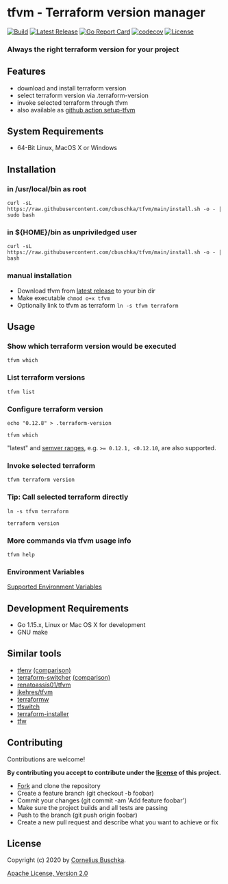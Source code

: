 # tfvm - Terraform version manager
[![Build](https://github.com/cbuschka/tfvm/workflows/build/badge.svg)](https://github.com/cbuschka/tfvm) [![Latest Release](https://img.shields.io/github/release/cbuschka/tfvm.svg)](https://github.com/cbuschka/tfvm/releases) [![Go Report Card](https://goreportcard.com/badge/github.com/cbuschka/tfvm)](https://goreportcard.com/report/github.com/cbuschka/tfvm) [![codecov](https://codecov.io/gh/cbuschka/tfvm/branch/main/graph/badge.svg)](https://codecov.io/gh/cbuschka/tfvm) [![License](https://img.shields.io/github/license/cbuschka/tfvm.svg)](https://github.com/cbuschka/tfvm/blob/main/license.txt)

### Always the right terraform version for your project

## Features
* download and install terraform version
* select terraform version via .terraform-version
* invoke selected terraform through tfvm
* also available as [github action setup-tfvm](https://github.com/cbuschka/setup-tfvm)

## System Requirements
* 64-Bit Linux, MacOS X or Windows

## Installation

### in /usr/local/bin as root

```
curl -sL https://raw.githubusercontent.com/cbuschka/tfvm/main/install.sh -o - | sudo bash
```

### in ${HOME}/bin as unpriviledged user

```
curl -sL https://raw.githubusercontent.com/cbuschka/tfvm/main/install.sh -o - | bash
```

### manual installation
* Download tfvm from [latest release](https://github.com/cbuschka/tfvm/releases/latest) to your bin dir
* Make executable ```chmod o+x tfvm```
* Optionally link to tfvm as terraform ```ln -s tfvm terraform```

## Usage

### Show which terraform version would be executed
```
tfvm which
```

### List terraform versions
```
tfvm list
```

### Configure terraform version
```
echo "0.12.8" > .terraform-version

tfvm which
```

"latest" and [semver ranges](https://github.com/hashicorp/go-version#version-constraints), e.g. ```>= 0.12.1, <0.12.10```, are also supported.

### Invoke selected terraform
```
tfvm terraform version
```

### Tip: Call selected terraform directly
```
ln -s tfvm terraform

terraform version
```

### More commands via tfvm usage info
```
tfvm help
```

### Environment Variables
[Supported Environment Variables](./doc/env-vars.md)

## Development Requirements
* Go 1.15.x, Linux or Mac OS X for development
* GNU make

## Similar tools
* [tfenv](https://github.com/tfutils/tfenv) [(comparison)](./doc/tfvm-vs-tfenv-vs-terraform-switcher.md)
* [terraform-switcher](https://github.com/warrensbox/terraform-switcher) [(comparison)](./doc/tfvm-vs-tfenv-vs-terraform-switcher.md)
* [renatoassis01/tfvm](https://github.com/renatoassis01/tfvm)
* [jkehres/tfvm](https://github.com/jkehres/tfvm)
* [terraformw](https://objectpartners.com/2017/12/21/use-a-terraform-wrapper-script-to-easily-manage-terraform-installations/)
* [tfswitch](https://github.com/warrensbox/terraform-switcher)
* [terraform-installer](https://github.com/robertpeteuil/terraform-installer)
* [tfw](https://github.com/stormbeta/tfw)

## Contributing
Contributions are welcome!

**By contributing you accept to contribute under the [license](./license.txt) of this project.**

* [Fork](https://github.com/cbuschka/tfvm/fork) and clone the repository
* Create a feature branch (git checkout -b foobar)
* Commit your changes (git commit -am 'Add feature foobar')
* Make sure the project builds and all tests are passing
* Push to the branch (git push origin foobar)
* Create a new pull request and describe what you want to achieve or fix

## License
Copyright (c) 2020 by [Cornelius Buschka](https://github.com/cbuschka).

[Apache License, Version 2.0](./license.txt)

